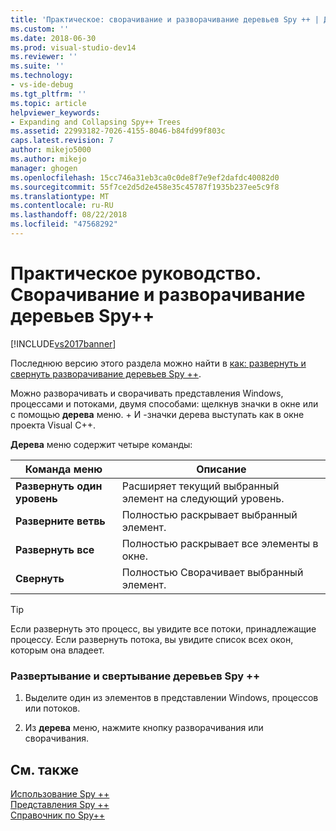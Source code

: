 ```yaml
---
title: 'Практическое: сворачивание и разворачивание деревьев Spy ++ | Документация Майкрософт'
ms.custom: ''
ms.date: 2018-06-30
ms.prod: visual-studio-dev14
ms.reviewer: ''
ms.suite: ''
ms.technology:
- vs-ide-debug
ms.tgt_pltfrm: ''
ms.topic: article
helpviewer_keywords:
- Expanding and Collapsing Spy++ Trees
ms.assetid: 22993182-7026-4155-8046-b84fd99f803c
caps.latest.revision: 7
author: mikejo5000
ms.author: mikejo
manager: ghogen
ms.openlocfilehash: 15cc746a31eb3ca0c0de8f7e9ef2dafdc40082d0
ms.sourcegitcommit: 55f7ce2d5d2e458e35c45787f1935b237ee5c9f8
ms.translationtype: MT
ms.contentlocale: ru-RU
ms.lasthandoff: 08/22/2018
ms.locfileid: "47568292"
---
```

# <a name="how-to-expand-and-collapse-spy-trees"></a>Практическое руководство. Сворачивание и разворачивание деревьев Spy++
[!INCLUDE[vs2017banner](../includes/vs2017banner.md)]

Последнюю версию этого раздела можно найти в [как: развернуть и свернуть разворачивание деревьев Spy ++](https://docs.microsoft.com/visualstudio/debugger/how-to-expand-and-collapse-spy-increment-trees).  
  
Можно разворачивать и сворачивать представления Windows, процессами и потоками, двумя способами: щелкнув значки в окне или с помощью **дерева** меню. + И -значки дерева выступать как в окне проекта Visual C++.  
  
 **Дерева** меню содержит четыре команды:  
  
|Команда меню|Описание|  
|------------------|-----------------|  
|**Развернуть один уровень**|Расширяет текущий выбранный элемент на следующий уровень.|  
|**Разверните ветвь**|Полностью раскрывает выбранный элемент.|  
|**Развернуть все**|Полностью раскрывает все элементы в окне.|  
|**Свернуть**|Полностью Сворачивает выбранный элемент.|  
  
> [!TIP]
>  Если развернуть это процесс, вы увидите все потоки, принадлежащие процессу. Если развернуть потока, вы увидите список всех окон, которым она владеет.  
  
### <a name="to-expand-or-collapse-spy-trees"></a>Развертывание и свертывание деревьев Spy ++  
  
1.  Выделите один из элементов в представлении Windows, процессов или потоков.  
  
2.  Из **дерева** меню, нажмите кнопку разворачивания или сворачивания.  
  
## <a name="see-also"></a>См. также  
 [Использование Spy ++](../debugger/using-spy-increment.md)   
 [Представления Spy ++](../debugger/spy-increment-views.md)   
 [Справочник по Spy++](../debugger/spy-increment-reference.md)



